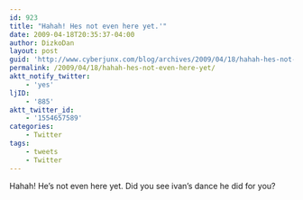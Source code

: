 ```yaml
---
id: 923
title: "Hahah! Hes not even here yet.'"
date: 2009-04-18T20:35:37-04:00
author: DizkoDan
layout: post
guid: 'http://www.cyberjunx.com/blog/archives/2009/04/18/hahah-hes-not-even-here-yet/'
permalink: /2009/04/18/hahah-hes-not-even-here-yet/
aktt_notify_twitter:
    - 'yes'
ljID:
    - '885'
aktt_twitter_id:
    - '1554657589'
categories:
    - Twitter
tags:
    - tweets
    - Twitter
---
```


Hahah! He’s not even here yet. Did you see ivan’s dance he did for you?